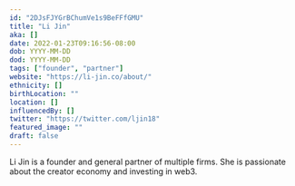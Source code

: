 ```yaml
---
id: "2DJsFJYGrBChumVe1s9BeFFfGMU"
title: "Li Jin"
aka: []
date: 2022-01-23T09:16:56-08:00
dob: YYYY-MM-DD
dod: YYYY-MM-DD
tags: ["founder", "partner"]
website: "https://li-jin.co/about/"
ethnicity: []
birthLocation: ""
location: []
influencedBy: []
twitter: "https://twitter.com/ljin18"
featured_image: ""
draft: false
---
```


Li Jin is a founder and general partner of multiple firms. She is passionate
about the creator economy and investing in web3.
